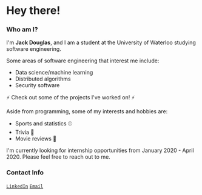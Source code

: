 # Hey there! 

### Who am I?

I'm **Jack Douglas**, and I am a student at the University of Waterloo studying software engineering. 

Some areas of software engineering that interest me include:

- Data science/machine learning
- Distributed algorithms
- Security software

⚡ Check out some of the projects I've worked on! ⚡

Aside from programming, some of my interests and hobbies are:

- Sports and statistics ⚾
- Trivia 📖
- Movie reviews 🎥

I'm currently looking for internship opportunities from January 2020 - April 2020. Please feel free to reach out to me.

### Contact Info

<code>[LinkedIn](https://www.linkedin.com/in/jack-douglas-910896150/)</code>
<code>[Email](mailto:jack.douglas@uwaterloo.ca)</code>

<!--
**J-Douglas/J-Douglas** is a ✨ _special_ ✨ repository because its `README.md` (this file) appears on your GitHub profile.

Here are some ideas to get you started:

- 🔭 I’m currently working on ...
- 🌱 I’m currently learning ...
- 👯 I’m looking to collaborate on ...
- 🤔 I’m looking for help with ...
- 💬 Ask me about ...
- 📫 How to reach me: ...
- 😄 Pronouns: ...
- ⚡ Fun fact: ...
-->
